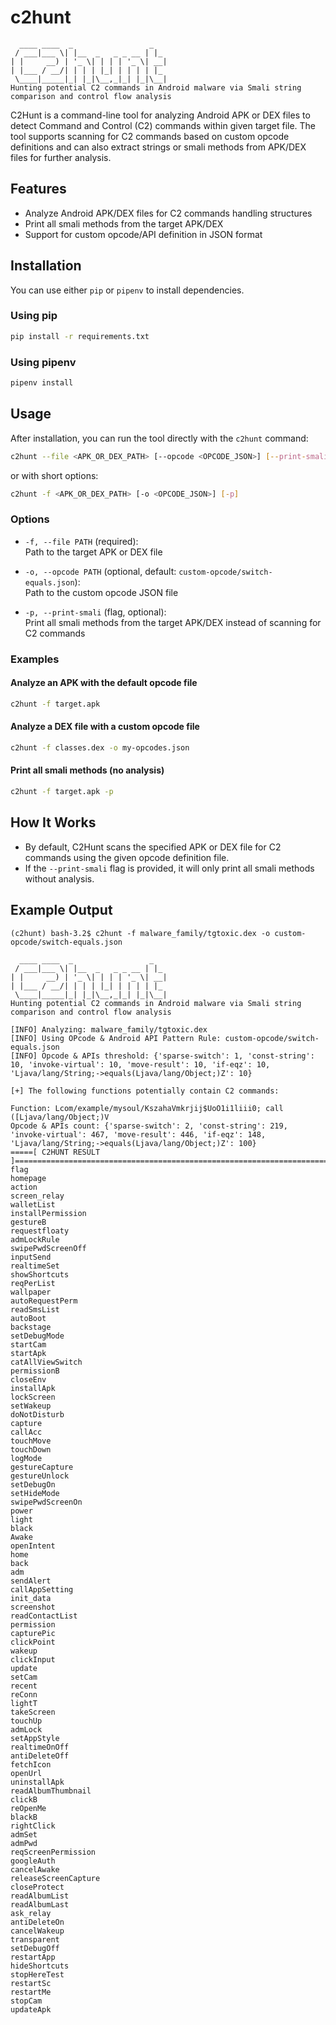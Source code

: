 # c2hunt

```
  ____ ____  _                 _   
 / ___|___ \| |__  _   _ _ __ | |_ 
| |     __) | '_ \| | | | '_ \| __|
| |___ / __/| | | | |_| | | | | |_ 
 \____|_____|_| |_|\__,_|_| |_|\__|
Hunting potential C2 commands in Android malware via Smali string comparison and control flow analysis
```

C2Hunt is a command-line tool for analyzing Android APK or DEX files to detect Command and Control (C2) commands within given target file. The tool supports scanning for C2 commands based on custom opcode definitions and can also extract strings or smali methods from APK/DEX files for further analysis.

## Features

- Analyze Android APK/DEX files for C2 commands handling structures
- Print all smali methods from the target APK/DEX
- Support for custom opcode/API definition in JSON format

## Installation

You can use either `pip` or `pipenv` to install dependencies.

### Using pip

```bash
pip install -r requirements.txt
```

### Using pipenv

```bash
pipenv install
```

## Usage

After installation, you can run the tool directly with the `c2hunt` command:

```bash
c2hunt --file <APK_OR_DEX_PATH> [--opcode <OPCODE_JSON>] [--print-smali]
```

or with short options:

```bash
c2hunt -f <APK_OR_DEX_PATH> [-o <OPCODE_JSON>] [-p]
```

### Options

- `-f, --file PATH` (required):  
  Path to the target APK or DEX file

- `-o, --opcode PATH` (optional, default: `custom-opcode/switch-equals.json`):  
  Path to the custom opcode JSON file

- `-p, --print-smali` (flag, optional):  
  Print all smali methods from the target APK/DEX instead of scanning for C2 commands

### Examples

#### Analyze an APK with the default opcode file

```bash
c2hunt -f target.apk
```

#### Analyze a DEX file with a custom opcode file

```bash
c2hunt -f classes.dex -o my-opcodes.json
```

#### Print all smali methods (no analysis)

```bash
c2hunt -f target.apk -p
```

## How It Works

- By default, C2Hunt scans the specified APK or DEX file for C2 commands using the given opcode definition file.
- If the `--print-smali` flag is provided, it will only print all smali methods without analysis.

## Example Output

```
(c2hunt) bash-3.2$ c2hunt -f malware_family/tgtoxic.dex -o custom-opcode/switch-equals.json

  ____ ____  _                 _   
 / ___|___ \| |__  _   _ _ __ | |_ 
| |     __) | '_ \| | | | '_ \| __|
| |___ / __/| | | | |_| | | | | |_ 
 \____|_____|_| |_|\__,_|_| |_|\__|
Hunting potential C2 commands in Android malware via Smali string comparison and control flow analysis

[INFO] Analyzing: malware_family/tgtoxic.dex
[INFO] Using OPcode & Android API Pattern Rule: custom-opcode/switch-equals.json
[INFO] Opcode & APIs threshold: {'sparse-switch': 1, 'const-string': 10, 'invoke-virtual': 10, 'move-result': 10, 'if-eqz': 10, 'Ljava/lang/String;->equals(Ljava/lang/Object;)Z': 10}

[+] The following functions potentially contain C2 commands:

Function: Lcom/example/mysoul/KszahaVmkrjij$UoO1i1liii0; call ([Ljava/lang/Object;)V
Opcode & APIs count: {'sparse-switch': 2, 'const-string': 219, 'invoke-virtual': 467, 'move-result': 446, 'if-eqz': 148, 'Ljava/lang/String;->equals(Ljava/lang/Object;)Z': 100}
=====[ C2HUNT RESULT ]================================================================================
flag
homepage
action
screen_relay
walletList
installPermission
gestureB
requestfloaty
admLockRule
swipePwdScreenOff
inputSend
realtimeSet
showShortcuts
reqPerList
wallpaper
autoRequestPerm
readSmsList
autoBoot
backstage
setDebugMode
startCam
startApk
catAllViewSwitch
permissionB
closeEnv
installApk
lockScreen
setWakeup
doNotDisturb
capture
callAcc
touchMove
touchDown
logMode
gestureCapture
gestureUnlock
setDebugOn
setHideMode
swipePwdScreenOn
power
light
black
Awake
openIntent
home
back
adm
sendAlert
callAppSetting
init_data
screenshot
readContactList
permission
capturePic
clickPoint
wakeup
clickInput
update
setCam
recent
reConn
lightT
takeScreen
touchUp
admLock
setAppStyle
realtimeOnOff
antiDeleteOff
fetchIcon
openUrl
uninstallApk
readAlbumThumbnail
clickB
reOpenMe
blackB
rightClick
admSet
admPwd
reqScreenPermission
googleAuth
cancelAwake
releaseScreenCapture
closeProtect
readAlbumList
readAlbumLast
ask_relay
antiDeleteOn
cancelWakeup
transparent
setDebugOff
restartApp
hideShortcuts
stopHereTest
restartSc
restartMe
stopCam
updateApk
```

